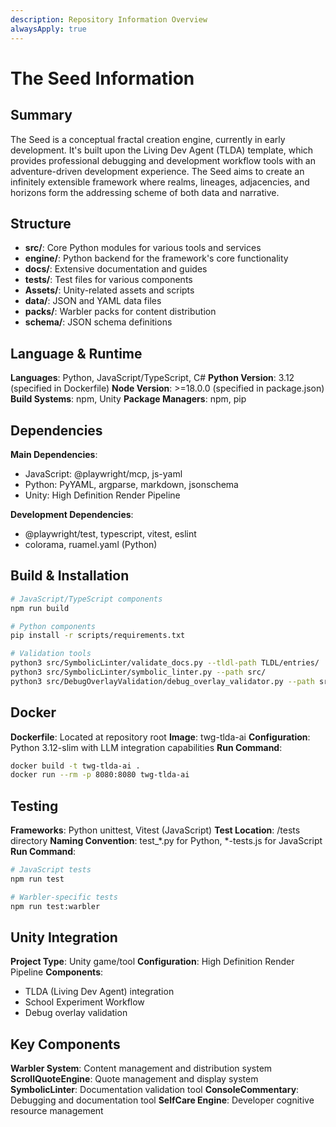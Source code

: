 ```yaml
---
description: Repository Information Overview
alwaysApply: true
---
```


# The Seed Information

## Summary
The Seed is a conceptual fractal creation engine, currently in early development. It's built upon the Living Dev Agent (TLDA) template, which provides professional debugging and development workflow tools with an adventure-driven development experience. The Seed aims to create an infinitely extensible framework where realms, lineages, adjacencies, and horizons form the addressing scheme of both data and narrative.

## Structure
- **src/**: Core Python modules for various tools and services
- **engine/**: Python backend for the framework's core functionality
- **docs/**: Extensive documentation and guides
- **tests/**: Test files for various components
- **Assets/**: Unity-related assets and scripts
- **data/**: JSON and YAML data files
- **packs/**: Warbler packs for content distribution
- **schema/**: JSON schema definitions

## Language & Runtime
**Languages**: Python, JavaScript/TypeScript, C#
**Python Version**: 3.12 (specified in Dockerfile)
**Node Version**: >=18.0.0 (specified in package.json)
**Build Systems**: npm, Unity
**Package Managers**: npm, pip

## Dependencies
**Main Dependencies**:
- JavaScript: @playwright/mcp, js-yaml
- Python: PyYAML, argparse, markdown, jsonschema
- Unity: High Definition Render Pipeline

**Development Dependencies**:
- @playwright/test, typescript, vitest, eslint
- colorama, ruamel.yaml (Python)

## Build & Installation
```bash
# JavaScript/TypeScript components
npm run build

# Python components
pip install -r scripts/requirements.txt

# Validation tools
python3 src/SymbolicLinter/validate_docs.py --tldl-path TLDL/entries/
python3 src/SymbolicLinter/symbolic_linter.py --path src/
python3 src/DebugOverlayValidation/debug_overlay_validator.py --path src/DebugOverlayValidation/
```

## Docker
**Dockerfile**: Located at repository root
**Image**: twg-tlda-ai
**Configuration**: Python 3.12-slim with LLM integration capabilities
**Run Command**:
```bash
docker build -t twg-tlda-ai .
docker run --rm -p 8080:8080 twg-tlda-ai
```

## Testing
**Frameworks**: Python unittest, Vitest (JavaScript)
**Test Location**: /tests directory
**Naming Convention**: test_*.py for Python, *-tests.js for JavaScript
**Run Command**:
```bash
# JavaScript tests
npm run test

# Warbler-specific tests
npm run test:warbler
```

## Unity Integration
**Project Type**: Unity game/tool
**Configuration**: High Definition Render Pipeline
**Components**: 
- TLDA (Living Dev Agent) integration
- School Experiment Workflow
- Debug overlay validation

## Key Components
**Warbler System**: Content management and distribution system
**ScrollQuoteEngine**: Quote management and display system
**SymbolicLinter**: Documentation validation tool
**ConsoleCommentary**: Debugging and documentation tool
**SelfCare Engine**: Developer cognitive resource management